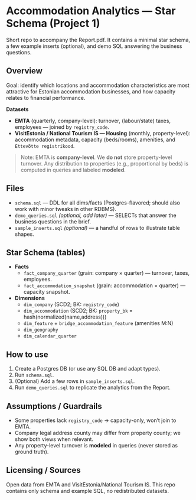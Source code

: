 # Accommodation Analytics — Star Schema (Project 1)

Short repo to accompany the Report.pdf. It contains a minimal star schema, a few example inserts (optional), and demo SQL answering the business questions.

## Overview
Goal: identify which locations and accommodation characteristics are most attractive for Estonian accommodation businesses, and how capacity relates to financial performance.

**Datasets**
- **EMTA** (quarterly, company-level): turnover, (labour/state) taxes, employees — joined by `registry_code`.
- **VisitEstonia / National Tourism IS — Housing** (monthly, property-level): accommodation metadata, capacity (beds/rooms), amenities, and `Ettevõtte registrikood`.

> Note: EMTA is **company-level**. We **do not** store property-level turnover. Any distribution to properties (e.g., proportional by beds) is computed in queries and labeled **modeled**.

## Files
- `schema.sql` — DDL for all dims/facts (Postgres-flavored; should also work with minor tweaks in other RDBMS).
- `demo_queries.sql` *(optional, add later)* — SELECTs that answer the business questions in the brief.
- `sample_inserts.sql` *(optional)* — a handful of rows to illustrate table shapes.

## Star Schema (tables)
- **Facts**
  - `fact_company_quarter` (grain: company × quarter) — turnover, taxes, employees.
  - `fact_accommodation_snapshot` (grain: accommodation × quarter) — capacity snapshot.
- **Dimensions**
  - `dim_company` (SCD2; BK: `registry_code`)
  - `dim_accommodation` (SCD2; BK: `property_bk` = hash(normalized(name,address)))
  - `dim_feature` + `bridge_accommodation_feature` (amenities M:N)
  - `dim_geography`
  - `dim_calendar_quarter`

## How to use
1. Create a Postgres DB (or use any SQL DB and adapt types).
2. Run `schema.sql`.
3. (Optional) Add a few rows in `sample_inserts.sql`.
4. Run `demo_queries.sql` to replicate the analytics from the Report.

## Assumptions / Guardrails
- Some properties lack `registry_code` → capacity-only, won’t join to EMTA.
- Company legal address county may differ from property county; we show both views when relevant.
- Any property-level turnover is **modeled** in queries (never stored as ground truth).

## Licensing / Sources
Open data from EMTA and VisitEstonia/National Tourism IS. This repo contains only schema and example SQL, no redistributed datasets.

